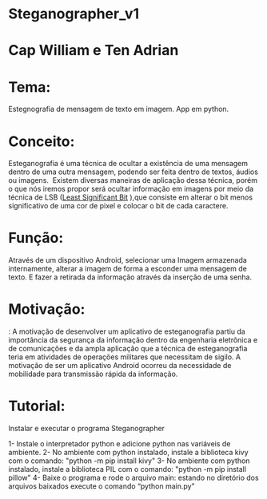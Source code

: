# Steganographer_v1
# Cap William e Ten Adrian

# Tema:

Estegnografia de mensagem de texto em imagem. App em python.

# Conceito:

Esteganografia é uma técnica de ocultar a existência de uma mensagem dentro de uma outra mensagem, podendo ser feita dentro de textos, áudios ou imagens.  Existem diversas maneiras de aplicação dessa técnica, porém o que nós iremos propor será ocultar informação em imagens por meio da técnica de LSB ([Least Significant Bit](https://pt.wikipedia.org/w/index.php?title=Least_Significant_Bit&action=edit&redlink=1)
),que consiste em alterar o bit menos significativo de uma cor de pixel e colocar o bit de cada caractere.

# Função:

Através de um dispositivo Android, selecionar uma Imagem armazenada internamente, alterar a imagem de forma a esconder uma mensagem de texto. E fazer a retirada da informação através da inserção de uma senha.

# Motivação:

: A motivação de desenvolver um aplicativo de esteganografia partiu da importância da segurança da informação dentro da engenharia eletrônica e de comunicações e da ampla aplicação que a técnica de esteganografia teria em atividades de operações militares que necessitam de sigilo. A motivação de ser um aplicativo Android ocorreu da necessidade de mobilidade para transmissão rápida da informação.

# Tutorial:
 Instalar e executar o programa Steganographer
 
  1- Instale o interpretador python e adicione python nas variáveis de ambiente.
  2- No ambiente com python instalado, instale a biblioteca kivy com o comando:  "python -m pip install kivy"
  3- No ambiente com python instalado, instale a biblioteca PIL com o comando: "python -m pip install pillow"
  4- Baixe o programa e rode o arquivo main: estando no diretório dos arquivos baixados execute o comando “python main.py”
  
  
